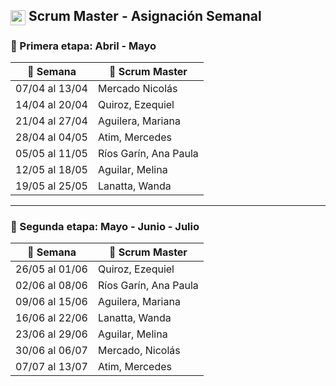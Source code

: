<h2><img src="https://cdn-icons-png.flaticon.com/512/235/235359.png" alt="carpincho" width="24" style="vertical-align: middle;"/> Scrum Master - Asignación Semanal</h2>

### 📆 Primera etapa: Abril - Mayo

| 📅 Semana                     | 👤 Scrum Master           |
|------------------------------|---------------------------|
| 07/04 al 13/04               | Mercado Nicolás           |
| 14/04 al 20/04               | Quiroz, Ezequiel          |
| 21/04 al 27/04               | Aguilera, Mariana         |
| 28/04 al 04/05               | Atim, Mercedes            |
| 05/05 al 11/05               | Ríos Garín, Ana Paula     |
| 12/05 al 18/05               | Aguilar, Melina           |
| 19/05 al 25/05               | Lanatta, Wanda            |

---

### 📆 Segunda etapa: Mayo - Junio - Julio

| 📅 Semana                   | 👤 Scrum Master           |
|------------------------------|---------------------------|
| 26/05 al 01/06               | Quiroz, Ezequiel          |
| 02/06 al 08/06               | Ríos Garín, Ana Paula     |
| 09/06 al 15/06               | Aguilera, Mariana         |
| 16/06 al 22/06               | Lanatta, Wanda            |
| 23/06 al 29/06               | Aguilar, Melina           |
| 30/06 al 06/07               | Mercado, Nicolás          |
| 07/07 al 13/07               | Atim, Mercedes            |
